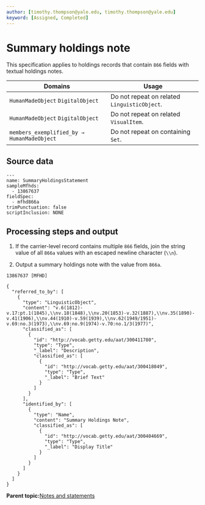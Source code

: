 ```yaml
---
author: [timothy.thompson@yale.edu, timothy.thompson@yale.edu]
keyword: [Assigned, Completed]
---
```


# Summary holdings note

This specification applies to holdings records that contain `866` fields with textual holdings notes.

|Domains|Usage|
|-------|-----|
|`HumanMadeObject` `DigitalObject`|Do not repeat on related `LinguisticObject`.|
|`HumanMadeObject` `DigitalObject`|Do not repeat on related `VisualItem`.|
|`members_exemplified_by → HumanMadeObject`|Do not repeat on containing `Set`.|

## Source data

```
---
name: SummaryHoldingsStatement
sampleMfhds:
  - 13867637
fieldSpec:
  - mfhd866a
trimPunctuation: false
scriptInclusion: NONE
```

## Processing steps and output

1.  If the carrier-level record contains multiple `866` fields, join the string value of all `866a` values with an escaped newline character \(`\\n`\).

2.  Output a summary holdings note with the value from `866a`.


`13867637 [MFHD]`

```
{
  "referred_to_by": [
    {
      "type": "LinguisticObject",
      "content": "v.6(1812)-v.17:pt.1(1845),\\nv.18(1848),\\nv.20(1853)-v.32(1887),\\nv.35(1890)-v.41(1906),\\nv.44(1910)-v.59(1939),\\nv.62(1949/1951)-v.69:no.3(1973),\\nv.69:no.9(1974)-v.70:no.1/3(1977)",
      "classified_as": [
        {
          "id": "http://vocab.getty.edu/aat/300411780",
          "type": "Type",
          "_label": "Description",
          "classified_as": [
            {
              "id": "http://vocab.getty.edu/aat/300418049",
              "type": "Type",
              "_label": "Brief Text"
            }
          ]
        }
      ],
      "identified_by": [
        {
          "type": "Name",
          "content": "Summary Holdings Note",
          "classified_as": [
            {
              "id": "http://vocab.getty.edu/aat/300404669",
              "type": "Type",
              "_label": "Display Title"
            }
          ]
        }
      ]
    }
  ]
}
```

**Parent topic:**[Notes and statements](../../concepts/notes_and_statements.md)

